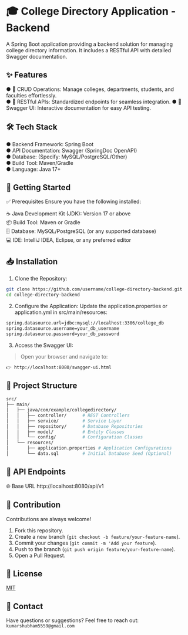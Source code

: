 # 🎓 College Directory Application - Backend
A Spring Boot application providing a backend solution for managing college directory information. It includes a RESTful API with detailed Swagger documentation.

## ✨ Features

● 🏫 CRUD Operations: Manage colleges, departments, students, and faculties effortlessly.  
● 🔗 RESTful APIs: Standardized endpoints for seamless integration. 
● 📜 Swagger UI: Interactive documentation for easy API testing.  

## 🛠️ Tech Stack
● Backend Framework: Spring Boot  
● API Documentation: Swagger (SpringDoc OpenAPI)  
● Database: (Specify: MySQL/PostgreSQL/Other)  
● Build Tool: Maven/Gradle  
● Language: Java 17+

## 🚀 Getting Started
✅ Prerequisites
Ensure you have the following installed:

☕ Java Development Kit (JDK): Version 17 or above  
📦 Build Tool: Maven or Gradle  
🗄️ Database: MySQL/PostgreSQL (or any supported database)  
💻 IDE: IntelliJ IDEA, Eclipse, or any preferred editor

## 📥 Installation
1. Clone the Repository:

```bash
git clone https://github.com/username/college-directory-backend.git
cd college-directory-backend
```
2. Configure the Application:
Update the application.properties or application.yml in src/main/resources:

```bash
spring.datasource.url=jdbc:mysql://localhost:3306/college_db
spring.datasource.username=your_db_username
spring.datasource.password=your_db_password

```
3. Access the Swagger UI:  
>Open your browser and navigate to:
```bash
👉 http://localhost:8080/swagger-ui.html
```

## 📂 Project Structure
```bash
src/
├── main/
│   ├── java/com/example/collegedirectory/
│   │   ├── controller/      # REST Controllers
│   │   ├── service/         # Service Layer
│   │   ├── repository/      # Database Repositories
│   │   ├── model/           # Entity Classes
│   │   └── config/          # Configuration Classes
│   └── resources/
│       ├── application.properties # Application Configurations
│       └── data.sql         # Initial Database Seed (Optional)

```
## 🔗 API Endpoints
🌐 Base URL
http://localhost:8080/api/v1

## 🤝 Contribution
Contributions are always welcome!

1. Fork this repository.  
2. Create a new branch (`git checkout -b feature/your-feature-name`).    
3. Commit your changes (`git commit -m 'Add your feature`).  
4. Push to the branch (`git push origin feature/your-feature-name`).  
5. Open a Pull Request.

## 📄 License

[MIT](https://choosealicense.com/licenses/mit/)

## 📧 Contact
Have questions or suggestions? Feel free to reach out:
`kumarshubham5559@gmail.com`


